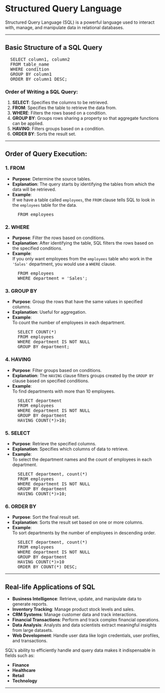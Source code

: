# Structured Query Language

Structured Query Language (SQL) is a powerful language used to interact with, manage, and manipulate data in relational databases.

---

## Basic Structure of a SQL Query
<pre>
  SELECT column1, column2 
  FROM table_name 
  WHERE condition 
  GROUP BY column1
  ORDER BY column1 DESC;
</pre>

### Order of Writing a SQL Query:

1. **SELECT**: Specifies the columns to be retrieved.  
2. **FROM**: Specifies the table to retrieve the data from.  
3. **WHERE**: Filters the rows based on a condition.  
4. **GROUP BY**: Groups rows sharing a property so that aggregate functions can be applied.  
5. **HAVING**: Filters groups based on a condition.  
6. **ORDER BY**: Sorts the result set.  

---

## Order of Query Execution:

### 1. **FROM**  
- **Purpose**: Determine the source tables.  
- **Explanation**: The query starts by identifying the tables from which the data will be retrieved.  
- **Example**:  
  If we have a table called `employees`, the `FROM` clause tells SQL to look in the `employees` table for the data.
  <pre>
    FROM employees
  </pre>

### 2. **WHERE**  
- **Purpose**: Filter the rows based on conditions.  
- **Explanation**: After identifying the table, SQL filters the rows based on the specified conditions.  
- **Example**:  
  If you only want employees from the `employees` table who work in the `'Sales'` department, you would use a `WHERE` clause.
  <pre>
    FROM employees
    WHERE department = 'Sales';
  </pre>

### 3. **GROUP BY**  
- **Purpose**: Group the rows that have the same values in specified columns.  
- **Explanation**: Useful for aggregation.  
- **Example**:  
  To count the number of employees in each department.
  <pre>
    SELECT COUNT(*)
    FROM employees
    WHERE department IS NOT NULL
    GROUP BY department;
  </pre>

### 4. **HAVING**  
- **Purpose**: Filter groups based on conditions.  
- **Explanation**: The `HAVING` clause filters groups created by the `GROUP BY` clause based on specified conditions.  
- **Example**:  
  To find departments with more than 10 employees.
  <pre>
    SELECT department
    FROM employees
    WHERE department IS NOT NULL
    GROUP BY department
    HAVING COUNT(*)>10;
  </pre>

### 5. **SELECT**  
- **Purpose**: Retrieve the specified columns.  
- **Explanation**: Specifies which columns of data to retrieve.  
- **Example**:  
  To select the department names and the count of employees in each department.
  <pre>
    SELECT department, count(*)
    FROM employees
    WHERE department IS NOT NULL
    GROUP BY department
    HAVING COUNT(*)>10;
  </pre>

### 6. **ORDER BY**  
- **Purpose**: Sort the final result set.  
- **Explanation**: Sorts the result set based on one or more columns.  
- **Example**:  
  To sort departments by the number of employees in descending order.
  <pre>
    SELECT department, count(*)
    FROM employees
    WHERE department IS NOT NULL
    GROUP BY department
    HAVING COUNT(*)>10
    ORDER BY COUNT(*) DESC;
  </pre>


---

## Real-life Applications of SQL

- **Business Intelligence**: Retrieve, update, and manipulate data to generate reports.
- **Inventory Tracking**: Manage product stock levels and sales.
- **CRM Systems**: Manage customer data and track interactions.
- **Financial Transactions**: Perform and track complex financial operations.
- **Data Analysis**: Analysts and data scientists extract meaningful insights from large datasets.
- **Web Development**: Handle user data like login credentials, user profiles, and transactions.

SQL's ability to efficiently handle and query data makes it indispensable in fields such as:

- **Finance**
- **Healthcare**
- **Retail**
- **Technology**

---
